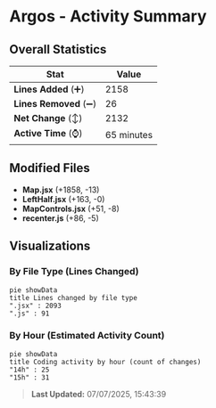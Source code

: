 # Argos - Activity Summary 

## Overall Statistics

| Stat                   | Value                                                             |
| ---------------------- | ----------------------------------------------------------------- |
| **Lines Added** (➕)   | 2158                                          |
| **Lines Removed** (➖) | 26                                        |
| **Net Change** (↕)    | 2132                |
| **Active Time** (⌚)   | 65 minutes |


## Modified Files
- **Map.jsx** (+1858, -13)
- **LeftHalf.jsx** (+163, -0)
- **MapControls.jsx** (+51, -8)
- **recenter.js** (+86, -5)

## Visualizations

### By File Type (Lines Changed)

```mermaid
pie showData
title Lines changed by file type
".jsx" : 2093
".js" : 91
```

### By Hour (Estimated Activity Count)

```mermaid
pie showData
title Coding activity by hour (count of changes)
"14h" : 25
"15h" : 31
```


> **Last Updated:** 07/07/2025, 15:43:39